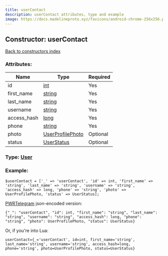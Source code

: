 ```yaml
---
title: userContact
description: userContact attributes, type and example
image: https://docs.madelineproto.xyz/favicons/android-chrome-256x256.png
---
```

## Constructor: userContact  
[Back to constructors index](index.md)



### Attributes:

| Name     |    Type       | Required |
|----------|---------------|----------|
|id|[int](../types/int.md) | Yes|
|first\_name|[string](../types/string.md) | Yes|
|last\_name|[string](../types/string.md) | Yes|
|username|[string](../types/string.md) | Yes|
|access\_hash|[long](../types/long.md) | Yes|
|phone|[string](../types/string.md) | Yes|
|photo|[UserProfilePhoto](../types/UserProfilePhoto.md) | Optional|
|status|[UserStatus](../types/UserStatus.md) | Optional|



### Type: [User](../types/User.md)


### Example:

```
$userContact = ['_' => 'userContact', 'id' => int, 'first_name' => 'string', 'last_name' => 'string', 'username' => 'string', 'access_hash' => long, 'phone' => 'string', 'photo' => UserProfilePhoto, 'status' => UserStatus];
```  

[PWRTelegram](https://pwrtelegram.xyz) json-encoded version:

```
{"_": "userContact", "id": int, "first_name": "string", "last_name": "string", "username": "string", "access_hash": long, "phone": "string", "photo": UserProfilePhoto, "status": UserStatus}
```


Or, if you're into Lua:  


```
userContact={_='userContact', id=int, first_name='string', last_name='string', username='string', access_hash=long, phone='string', photo=UserProfilePhoto, status=UserStatus}

```


